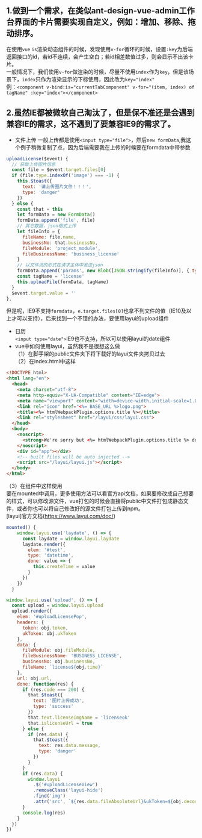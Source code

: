 ## 1.做到一个需求，在类似ant-design-vue-admin工作台界面的卡片需要实现自定义，例如：增加、移除、拖动排序。
在使用`vue` `is`渲染动态组件的时候，发现使用`v-for`循环的时候，设置`:key`为后端返回接口的id，若id不连续，会产生空白；若id相差数值过多，则会显示不出该卡片。  
一般情况下，我们使用`v-for`做渲染的时候，尽量不使用`index`作为`key`，但是该场景下，`index`只作为渲染显示的下标使用，因此改为`key="index"`  
例：`<component v-bind:is="currentTabComponent" v-for="(item, index) of tagName" :key="index"></component>`
## 2.虽然IE都被微软自己淘汰了，但是保不准还是会遇到兼容IE的需求，这不遇到了要兼容IE9的需求了。  
* 文件上传
一般上传都是使用`<input type="file">`，然后`new formData`,我这个例子稍微复制了点，因为后端需要我在上传的时候要在formdata中带参数  
```javascript
uploadLicense($event) {
  // 获取上传图片信息
  const file = $event.target.files[0]
  if (file.type.indexOf('image') === -1) {
    this.$toast({
      text: '请上传图片文件！！！',
      type: 'danger'
    })
  } else {
    const that = this
    let formData = new FormData()
    formData.append('file', file)
    // 其它数据，json格式上传
    let fileInfo = {
      fileName: file.name,
      businessNo: that.businessNo,
      fileModule: 'project_module',
      fileBusinessName: 'business_license'
    }
    // 以文件流的形式在请求主体中发送json
    formData.append('params', new Blob([JSON.stringify(fileInfo)], { type: 'application/json' }))
    const tagName = 'license'
    this.uploadFile(formData, tagName)
  }
  $event.target.value = ''
},
```
但是呢，IE9不支持`formdata`，`e.target.files[0]`也拿不到文件的值（IE10及以上才可以支持），后来找到一个不错的办法，要使用layui的upload组件
* 日历  
`<input type="date">`IE9也不支持，所以可以使用layui的date组件  
* vue中如何使用layui，虽然我不是很想这么做  
（1）在脚手架的public文件夹下将下载好的layui文件夹拷贝过去  
（2）在index.html中这样  
``` html
<!DOCTYPE html>
<html lang="en">
  <head>
    <meta charset="utf-8">
    <meta http-equiv="X-UA-Compatible" content="IE=edge">
    <meta name="viewport" content="width=device-width,initial-scale=1.0">
    <link rel="icon" href="<%= BASE_URL %>logo.png">
    <title><%= htmlWebpackPlugin.options.title %></title>
    <link rel="stylesheet" href="/layui/css/layui.css">
  </head>
  <body>
    <noscript>
      <strong>We're sorry but <%= htmlWebpackPlugin.options.title %> doesn't work properly without JavaScript enabled. Please enable it to continue.</strong>
    </noscript>
    <div id="app"></div>
    <!-- built files will be auto injected -->
    <script src="/layui/layui.js"></script>
  </body>
</html>
```
（3）在组件中这样使用  
要在mounted中调用，更多使用方法可以看官方api文档，如果要修改成自己想要的样式，可以修改源文件，vue打包的时候会直接将public中文件打包成静态文件，或者你也可以将自己修改好的源文件打包上传到npm。  
[layui]官方文档(https://www.layui.com/doc/)
```javascript
mounted() {
    window.layui.use('laydate', () => {
      const laydate = window.layui.laydate
      laydate.render({
        elem: '#test',
        type: 'datetime',
        done: value => {
          this.createTime = value
        }
      })
    })
  }
```
```javascript
window.layui.use('upload', () => {
  const upload = window.layui.upload
  upload.render({
    elem: '#uploadLicensePop',
    headers: {
      token: obj.token,
      ukToken: obj.ukToken
    },
    data: {
      fileModule: obj.fileModule,
      fileBusinessName: 'BUSINESS_LICENSE',
      businessNo: obj.businessNo,
      fileName: `license${obj.time}`
    },
    url: obj.url,
    done: function(res) {
      if (res.code === 200) {
        that.$toast({
          text: '图片上传成功',
          type: 'success'
        })
        that.text.licenseImgName = 'licenseok'
        that.islicenseUrl = true
      } else {
        if (res.data) {
          that.$toast({
            text: res.data.message,
            type: 'danger'
          })
        }
      }
      if (res.data) {
        window.layui
          .$('#uploadLicenseView')
          .removeClass('layui-hide')
          .find('img')
          .attr('src', `${res.data.fileAbsoluteUrl}&ukToken=${obj.decodeukToken}`)
      }
      console.log(res)
    }
  })
})
```
